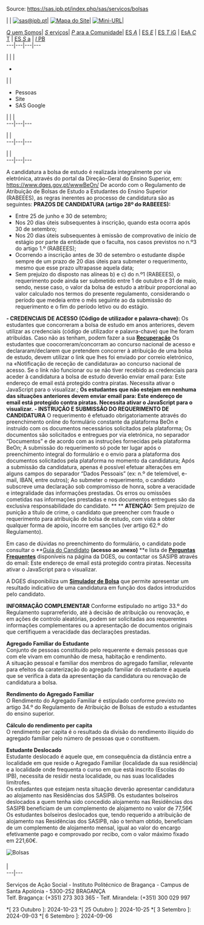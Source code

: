 Source: https://sas.ipb.pt/index.php/sas/servicos/bolsas

| | [![sas@ipb.pt](/templates/sas-template-servicos/images/mail.png)](mailto:sas@ipb.pt?subject=Portal%20SAS "sas@ipb.pt")| [![Mapa do Site](/templates/sas-template-servicos/images/mapa.png)](/index.php/sas-map "Mapa do Site")| [![Mini-URL](/templates/sas-template-servicos/images/miniurl.png)](javascript:;
 "Mini-URL")|  
  
[_Q_ uem Somos](/index.php/sas/quem-somos "Quem Somos")| [ _S_ erviços](/index.php/sas/servicos "Serviços")| [ _P_ ara a Comunidade](/index.php/sas/para-a-comunidade "Para a Comunidade")| [ES _A_](http://www.esa.ipb.pt "Escola Superior Agrária de Bragança") | [ES _E_](http://www.ese.ipb.pt "Escola Superior de Educação de Bragança") | [ES _T_ iG](http://www.estig.ipb.pt "Escola Superior de Tecnologia e Gestão de Bragança") | [EsA _C_ T](http://www.esact.ipb.pt "Escola Superior de Comunicação, Administração e Turismo de Mirandela") | [ES _S_ a](http://www.essa.ipb.pt "Escola Superior de Saúde de Bragança") | [_I_ PB](http://www.ipb.pt "Instituto Politécnico de Bragança")  
---|---|---|---  
  
  

  

  
  
  
  
  
  
  
  
  
  
  
  
  
  
|   | | 

  *   

| | 

  * Pessoas
  * Site
  * SAS Google

| | |   
---|---|---  
  
| |   
---|---|---  
  
| |   
---|---|---  
  
  
A candidatura a bolsa de estudo é realizada integralmente por via eletrónica,
através do portal da Direção-Geral do Ensino Superior, em:
<https://www.dges.gov.pt/wwwBeOn/> De acordo com o Regulamento de Atribuição
de Bolsas de Estudo a Estudantes do Ensino Superior (RABEEES), as regras
inerentes ao processo de candidatura são as seguintes: **PRAZOS DE CANDIDATURA
(artigo 28º do RABEEES):**

  * Entre 25 de junho e 30 de setembro;
  * Nos 20 dias úteis subsequentes à inscrição, quando esta ocorra após 30 de setembro;
  * Nos 20 dias úteis subsequentes à emissão de comprovativo de início de estágio por parte da entidade que o faculta, nos casos previstos no n.º3 do artigo 1.º (RABEEES);
  * Ocorrendo a inscrição antes de 30 de setembro o estudante dispõe sempre de um prazo de 20 dias úteis para submeter o requerimento, mesmo que esse prazo ultrapasse aquela data;
  * Sem prejuízo do disposto nas alíneas b) e c) do n.º1 (RABEEES), o requerimento pode ainda ser submetido entre 1 de outubro e 31 de maio, sendo, nesse caso, o valor da bolsa de estudo a atribuir proporcional ao valor calculado nos termos do presente regulamento, considerando o período que medeia entre o mês seguinte ao da submissão do requerimento e o fim do período letivo ou do estágio.

**\- CREDENCIAIS DE ACESSO (Código de utilizador e palavra-chave):** Os
estudantes que concorreram a bolsa de estudo em anos anteriores, devem
utilizar as credenciais (código de utilizador e palavra-chave) que lhe foram
atribuídas. Caso não as tenham, podem fazer a sua
[**Recuperação**](https://www.dges.gov.pt/wwwBeOn/recuperarSenha.aspx) Os
estudantes que coocorreram/concorram ao concurso nacional de acesso e
declararam/declarem que pretendem concorrer à atribuição de uma bolsa de
estudo, devem utilizar o link que lhes foi enviado por correio eletrónico, na
«Notificação de receção de candidatura» ao concurso nacional de acesso. Se o
link não funcionar ou se não tiver recebido as credenciais para aceder à
candidatura a bolsa de estudo deverão enviar email para: Este endereço de
email está protegido contra piratas. Necessita ativar o JavaScript para o
visualizar.; **Os estudantes que não estejam em nenhuma das situações
anteriores devem enviar email para:  Este endereço de email está protegido
contra piratas. Necessita ativar o JavaScript para o visualizar.** **\-
INSTRUÇÃO E SUBMISSÃO DO REQUERIMENTO DE CANDIDATURA** O requerimento é
efetuado obrigatoriamente através do preenchimento online do formulário
constante da plataforma BeOn e instruído com os documentos necessários
solicitados pela plataforma; Os documentos são solicitados e entregues por via
eletrónica, no separador “Documentos” e de acordo com as instruções fornecidas
pela plataforma BeOn; A submissão do requerimento só pode ter lugar após o
preenchimento integral do formulário e o envio para a plataforma dos
documentos solicitados pela plataforma no momento da candidatura; Após a
submissão da candidatura, apenas é possível efetuar alterações em alguns
campos do separador “Dados Pessoais” (ex: n.º de telemóvel, e-mail, IBAN,
entre outros); Ao submeter o requerimento, o candidato subscreve uma
declaração sob compromisso de honra, sobre a veracidade e integralidade das
informações prestadas. Os erros ou omissões cometidas nas informações
prestadas e nos documentos entregues são da exclusiva responsabilidade do
candidato. ** ** **ATENÇÃO:**  Sem prejuízo de punição a título de crime, o
candidato que preencher com fraude o requerimento para atribuição de bolsa de
estudo, com vista a obter qualquer forma de apoio, incorre em sanções (ver
artigo 62.º do Regulamento).  
  
Em caso de dúvidas no preenchimento do formulário, o candidato pode consultar
o **[Guia do
Candidato](https://www.dges.gov.pt/wwwBeOn/Files/GuiaCandidato.pdf) **(acesso
ao anexo)**  **e lista de [**Perguntas
Frequentes**](https://www.dges.gov.pt/pt/pagina/bolsas-de-estudo?plid=373%20)
disponíveis na página da DGES, ou contactar os SASIPB através do email: Este
endereço de email está protegido contra piratas. Necessita ativar o JavaScript
para o visualizar.  
  
A DGES disponibiliza um [**Simulador de
Bolsa**](https://www.dges.gov.pt/simulador/?plid=373) que permite apresentar
um resultado indicativo de uma candidatura em função dos dados introduzidos
pelo candidato.  
  
**INFORMAÇÃO COMPLEMENTAR** Conforme estipulado no artigo 33.º do Regulamento
suprarreferido, até à decisão de atribuição ou renovação, e em ações de
controlo aleatórias, podem ser solicitadas aos requerentes informações
complementares ou a apresentação de documentos originais que certifiquem a
veracidade das declarações prestadas.  
  
**Agregado Familiar do Estudante**  
Conjunto de pessoas constituído pelo requerente e demais pessoas que com ele
vivam em comunhão de mesa, habitação e rendimento.  
A situação pessoal e familiar dos membros do agregado familiar, relevante para
efeitos da caraterização do agregado familiar do estudante é aquela que se
verifica à data da apresentação da candidatura ou renovação de candidatura a
bolsa.  
  
**Rendimento do Agregado Familiar**  
O Rendimento do Agregado Familiar é estipulado conforme previsto no artigo
34.º do Regulamento de Atribuição de Bolsas de estudo a estudantes do ensino
superior.  
  
**Cálculo do rendimento per capita**  
O rendimento per capita é o resultado da divisão do rendimento ilíquido do
agregado familiar pelo número de pessoas que o constituem.  
  
**Estudante Deslocado**  
Estudante deslocado é aquele que, em consequência da distância entre a
localidade em que reside o Agregado Familiar (localidade da sua residência) e
a localidade onde frequenta o curso em que está inscrito (Escolas do IPB),
necessita de residir nesta localidade, ou nas suas localidades limítrofes.  
Os estudantes que estejam nesta situação deverão apresentar candidatura ao
alojamento nas Residências dos SASIPB. Os estudantes bolseiros deslocados a
quem tenha sido concedido alojamento nas Residências dos SASIPB beneficiam de
um complemento de alojamento no valor de 77,56€ Os estudantes bolseiros
deslocados que, tendo requerido a atribuição de alojamento nas Residências dos
SASIPB, não o tenham obtido, beneficiam de um complemento de alojamento
mensal, igual ao valor do encargo efetivamente pago e comprovado por recibo,
com o valor máximo fixado em 221,60€.  
  
![Bolsas](/images/servicos/sas_bolsas.PNG)

####  

|  
---|---  
  
Serviços de Ação Social - Instituto Politécnico de Bragança - Campus de Santa
Apolónia - 5300-252 BRAGANÇA  
Telf. Bragança: (+351) 273 303 365 - Telf. Mirandela: (+351) 300 029 997

  *[ 23 Outubro ]: 2024-10-23
  *[ 25 Outubro ]: 2024-10-25
  *[ 3 Setembro ]: 2024-09-03
  *[ 6 Setembro ]: 2024-09-06